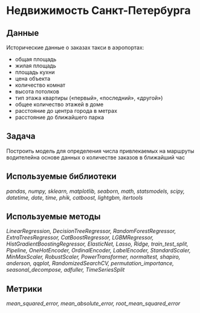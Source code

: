 # Недвижимость Санкт-Петербурга


## Данные

Исторические данные о заказах такси в аэропортах:
- общая площадь
- жилая площадь
- площадь кухни
- цена объекта
- количество комнат
- высота потолков
- тип этажа квартиры («первый», «последний», «другой»)
- общее количество этажей в доме
- расстояние до центра города в метрах
- расстояние до ближайшего парка

## Задача

Построить модель для определения числа привлекаемых на маршруты водителейна основе данных о количестве заказов в ближайший час 

## Используемые библиотеки
*pandas, numpy, sklearn, matplotlib, seaborn, math, statsmodels, scipy, datetime, date, time, phik, catboost, lightgbm, itertools*

## Используемые методы
*LinearRegression, DecisionTreeRegressor, RandomForestRegressor, ExtraTreesRegressor, CatBoostRegressor, LGBMRegressor, HistGradientBoostingRegressor, ElasticNet, Lasso, Ridge, train_test_split, Pipeline, OneHotEncoder, OrdinalEncoder, LabelEncoder, StandardScaler, MinMaxScaler, RobustScaler, PowerTransformer, normaltest, shapiro, anderson, qqplot, RandomizedSearchCV, permutation_importance, seasonal_decompose, adfuller, TimeSeriesSplit*

## Метрики
*mean_squared_error, mean_absolute_error, root_mean_squared_error*

